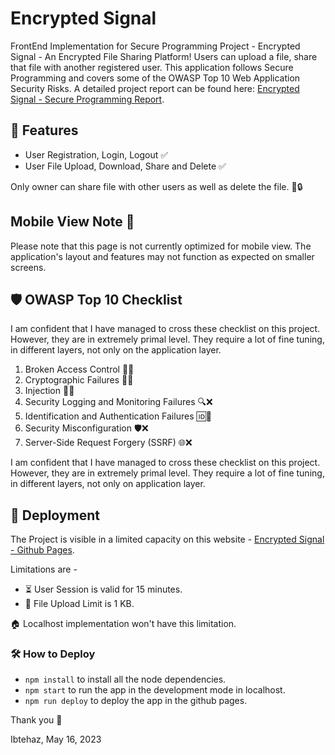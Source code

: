 # Encrypted Signal

FrontEnd Implementation for Secure Programming Project - Encrypted Signal - An Encrypted File Sharing Platform! Users can upload a file, share that file with another registered user. This application follows Secure Programming and covers some of the OWASP Top 10 Web Application Security Risks. A detailed project report can be found here: [Encrypted Signal - Secure Programming Report](https://github.com/TUNI-Projects/Encrypted-Signal-Backend/blob/master/report/Encrypted%20Signal%20-%20Secure%20Programming%20Report.pdf).

## 🚀 Features

* User Registration, Login, Logout ✅
* User File Upload, Download, Share and Delete ✅

Only owner can share file with other users as well as delete the file. 👤🔒

## Mobile View Note 📱

Please note that this page is not currently optimized for mobile view. The application's layout and features may not function as expected on smaller screens.

## 🛡️ OWASP Top 10 Checklist

I am confident that I have managed to cross these checklist on this project. However, they are in extremely primal level. They require a lot of fine tuning, in different layers, not only on the application layer.

1. Broken Access Control 🚫🔑
2. Cryptographic Failures 🔐❌
3. Injection 💉❌
4. Security Logging and Monitoring Failures 🔍❌
5. Identification and Authentication Failures 🆔🔐
6. Security Misconfiguration 🛡️❌
7. Server-Side Request Forgery (SSRF) 🌐❌

I am confident that I have managed to cross these checklist on this project. However, they are in extremely primal level. They require a lot of fine tuning, in different layers, not only on application layer.

## 🚀 Deployment

The Project is visible in a limited capacity on this website - [Encrypted Signal - Github Pages](https://tuni-projects.github.io/Encrypted-Signal/).

Limitations are -

* ⏳ User Session is valid for 15 minutes.
* 📏 File Upload Limit is 1 KB.

🏠 Localhost implementation won't have this limitation.

### 🛠️ How to Deploy

* `npm install` to install all the node dependencies.
* `npm start` to run the app in the development mode in localhost.
* `npm run deploy` to deploy the app in the github pages.

Thank you 👏

Ibtehaz, May 16, 2023
